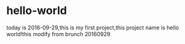 # hello-world
today is 2016-09-29,this is my first project,this project name is hello world!this modify from brunch 20160929
